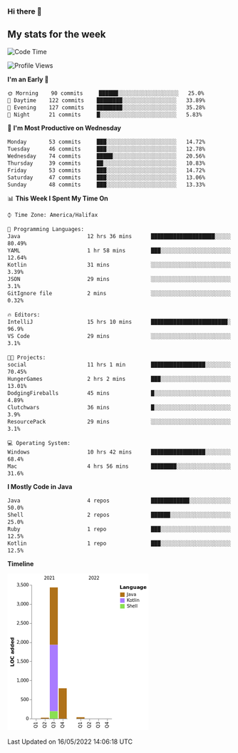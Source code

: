 ### Hi there 👋

## My stats for the week
<!--START_SECTION:waka-->
![Code Time](http://img.shields.io/badge/Code%20Time-199%20hrs%2054%20mins-blue)

![Profile Views](http://img.shields.io/badge/Profile%20Views-1-blue)

**I'm an Early 🐤** 

```text
🌞 Morning    90 commits     ██████░░░░░░░░░░░░░░░░░░░   25.0% 
🌆 Daytime    122 commits    ████████░░░░░░░░░░░░░░░░░   33.89% 
🌃 Evening    127 commits    ████████░░░░░░░░░░░░░░░░░   35.28% 
🌙 Night      21 commits     █░░░░░░░░░░░░░░░░░░░░░░░░   5.83%

```
📅 **I'm Most Productive on Wednesday** 

```text
Monday       53 commits     ███░░░░░░░░░░░░░░░░░░░░░░   14.72% 
Tuesday      46 commits     ███░░░░░░░░░░░░░░░░░░░░░░   12.78% 
Wednesday    74 commits     █████░░░░░░░░░░░░░░░░░░░░   20.56% 
Thursday     39 commits     ██░░░░░░░░░░░░░░░░░░░░░░░   10.83% 
Friday       53 commits     ███░░░░░░░░░░░░░░░░░░░░░░   14.72% 
Saturday     47 commits     ███░░░░░░░░░░░░░░░░░░░░░░   13.06% 
Sunday       48 commits     ███░░░░░░░░░░░░░░░░░░░░░░   13.33%

```


📊 **This Week I Spent My Time On** 

```text
⌚︎ Time Zone: America/Halifax

💬 Programming Languages: 
Java                     12 hrs 36 mins      ████████████████████░░░░░   80.49% 
YAML                     1 hr 58 mins        ███░░░░░░░░░░░░░░░░░░░░░░   12.64% 
Kotlin                   31 mins             ░░░░░░░░░░░░░░░░░░░░░░░░░   3.39% 
JSON                     29 mins             ░░░░░░░░░░░░░░░░░░░░░░░░░   3.1% 
GitIgnore file           2 mins              ░░░░░░░░░░░░░░░░░░░░░░░░░   0.32%

🔥 Editors: 
IntelliJ                 15 hrs 10 mins      ████████████████████████░   96.9% 
VS Code                  29 mins             ░░░░░░░░░░░░░░░░░░░░░░░░░   3.1%

🐱‍💻 Projects: 
social                   11 hrs 1 min        █████████████████░░░░░░░░   70.45% 
HungerGames              2 hrs 2 mins        ███░░░░░░░░░░░░░░░░░░░░░░   13.01% 
DodgingFireballs         45 mins             █░░░░░░░░░░░░░░░░░░░░░░░░   4.89% 
Clutchwars               36 mins             █░░░░░░░░░░░░░░░░░░░░░░░░   3.9% 
ResourcePack             29 mins             ░░░░░░░░░░░░░░░░░░░░░░░░░   3.1%

💻 Operating System: 
Windows                  10 hrs 42 mins      █████████████████░░░░░░░░   68.4% 
Mac                      4 hrs 56 mins       ████████░░░░░░░░░░░░░░░░░   31.6%

```

**I Mostly Code in Java** 

```text
Java                     4 repos             ████████████░░░░░░░░░░░░░   50.0% 
Shell                    2 repos             ██████░░░░░░░░░░░░░░░░░░░   25.0% 
Ruby                     1 repo              ███░░░░░░░░░░░░░░░░░░░░░░   12.5% 
Kotlin                   1 repo              ███░░░░░░░░░░░░░░░░░░░░░░   12.5%

```


**Timeline**

![Chart not found](https://raw.githubusercontent.com/lyndseyy/lyndseyy/main/charts/bar_graph.png) 


 Last Updated on 16/05/2022 14:06:18 UTC
<!--END_SECTION:waka-->